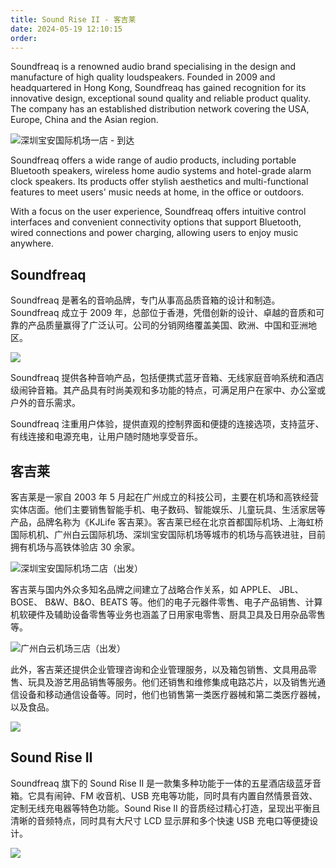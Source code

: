 ```yaml
---
title: Sound Rise II - 客吉莱
date: 2024-05-19 12:10:15
order: 
---
```


Soundfreaq is a renowned audio brand specialising in the design and manufacture of high quality loudspeakers. Founded in 2009 and headquartered in Hong Kong, Soundfreaq has gained recognition for its innovative design, exceptional sound quality and reliable product quality. The company has an established distribution network covering the USA, Europe, China and the Asian region.

![深圳宝安国际机场一店 - 到达](https://image.marapython.com//%E6%B7%B1%E5%9C%B3%E6%9C%BA%E5%9C%BA%E5%BA%97.jpg)

Soundfreaq offers a wide range of audio products, including portable Bluetooth speakers, wireless home audio systems and hotel-grade alarm clock speakers. Its products offer stylish aesthetics and multi-functional features to meet users' music needs at home, in the office or outdoors.

With a focus on the user experience, Soundfreaq offers intuitive control interfaces and convenient connectivity options that support Bluetooth, wired connections and power charging, allowing users to enjoy music anywhere.

## Soundfreaq

Soundfreaq 是著名的音响品牌，专门从事高品质音箱的设计和制造。Soundfreaq 成立于 2009 年，总部位于香港，凭借创新的设计、卓越的音质和可靠的产品质量赢得了广泛认可。公司的分销网络覆盖美国、欧洲、中国和亚洲地区。

![](https://image.marapython.com//%E5%8D%97%E4%BA%AC%E9%AB%98%E9%93%81%E5%BA%97_%E5%A5%87%E5%93%8D.jpg)

Soundfreaq 提供各种音响产品，包括便携式蓝牙音箱、无线家庭音响系统和酒店级闹钟音箱。其产品具有时尚美观和多功能的特点，可满足用户在家中、办公室或户外的音乐需求。

Soundfreaq 注重用户体验，提供直观的控制界面和便捷的连接选项，支持蓝牙、有线连接和电源充电，让用户随时随地享受音乐。

## 客吉莱

客吉莱是一家自 2003 年 5 月起在广州成立的科技公司，主要在机场和高铁经营实体店面。他们主要销售智能手机、电子数码、智能娱乐、儿童玩具、生活家居等产品，品牌名称为《KJLife 客吉莱》。客吉莱已经在北京首都国际机场、上海虹桥国际机机、广州白云国际机场、深圳宝安国际机场等城市的机场与高铁进驻，目前拥有机场与高铁体验店 30 余家。

![深圳宝安国际机场二店（出发）](https://image.marapython.com//%E5%8D%97%E4%BA%AC%E9%AB%98%E9%93%81%E5%BA%97.jpg)

客吉莱与国内外众多知名品牌之间建立了战略合作关系，如 APPLE、 JBL、BOSE、 B&W、B&O、BEATS 等。他们的电子元器件零售、电子产品销售、计算机软硬件及辅助设备零售等业务也涵盖了日用家电零售、厨具卫具及日用杂品零售等。

![广州白云机场三店（出发）](https://image.marapython.com//%E5%B9%BF%E5%B7%9E%E6%9C%BA%E5%9C%BA_20231124145139.jpg)

此外，客吉莱还提供企业管理咨询和企业管理服务，以及箱包销售、文具用品零售、玩具及游艺用品销售等服务。他们还销售和维修集成电路芯片，以及销售光通信设备和移动通信设备等。同时，他们也销售第一类医疗器械和第二类医疗器械，以及食品。

![](https://image.marapython.com//%E6%B7%B1%E5%9C%B3%E6%9C%BA%E5%9C%BA%E5%87%BA%E5%8F%91_20231124145255.jpg)

## Sound Rise II

Soundfreaq 旗下的 Sound Rise II 是一款集多种功能于一体的五星酒店级蓝牙音箱。它具有闹钟、FM 收音机、USB 充电等功能，同时具有内置自然情景音效、定制无线充电器等特色功能。Sound Rise II 的音质经过精心打造，呈现出平衡且清晰的音频特点，同时具有大尺寸 LCD 显示屏和多个快速 USB 充电口等便捷设计。

![](https://image.marapython.com//%E6%B7%B1%E5%9C%B3%E6%9C%BA%E5%9C%BA%E5%88%B0%E8%BE%BE_20231124145220.jpg)
